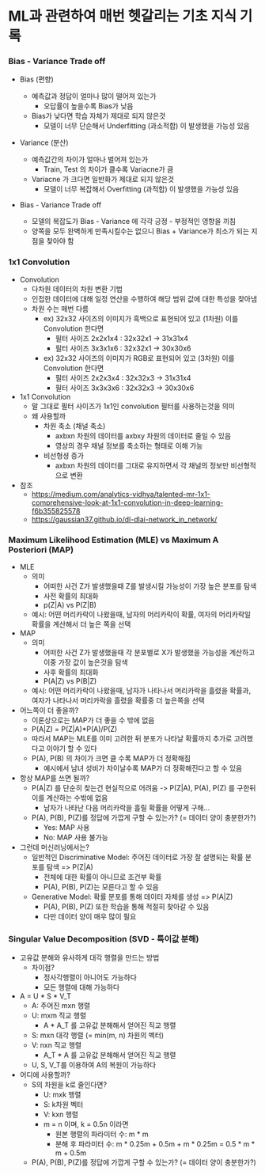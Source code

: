 # ML과 관련하여 매번 헷갈리는 기초 지식 기록

### Bias - Variance Trade off
- Bias (편향)
  - 예측값과 정답이 얼마나 많이 떨어져 있는가
    - 오답률이 높을수록 Bias가 낮음
  - Bias가 낮다면 학습 자체가 제대로 되지 않은것
    - 모델이 너무 단순해서 Underfitting (과소적합) 이 발생했을 가능성 있음

- Variance (분산)
  - 예측값간의 차이가 얼마나 벌어져 있는가
    - Train, Test 의 차이가 클수록 Variacne가 큼
  - Variacne 가 크다면 일반화가 제대로 되지 않은것
    - 모델이 너무 복잡해서 Overfitting (과적합) 이 발생했을 가능성 있음

- Bias - Variance Trade off
  - 모델의 복잡도가 Bias - Variance 에 각각 긍정 - 부정적인 영향을 끼침
  - 양쪽을 모두 완벽하게 만족시킬수는 없으니 Bias + Variance가 최소가 되는 지점을 찾아야 함



### 1x1 Convolution
- Convolution
  - 다차원 데이터의 차원 변환 기법
  - 인접한 데이터에 대해 일정 연산을 수행하여 해당 범위 값에 대한 특성을 찾아냄
  - 차원 수는 매번 다름
    - ex) 32x32 사이즈의 이미지가 흑백으로 표현되어 있고 (1차원) 이를 Convolution 한다면
      - 필터 사이즈 2x2x1x4 : 32x32x1 -> 31x31x4
      - 필터 사이즈 3x3x1x6 : 32x32x1 -> 30x30x6
    - ex) 32x32 사이즈의 이미지가 RGB로 표현되어 있고 (3차원) 이를 Convolution 한다면
      - 필터 사이즈 2x2x3x4 : 32x32x3 -> 31x31x4
      - 필터 사이즈 3x3x3x6 : 32x32x3 -> 30x30x6
- 1x1 Convolution
  - 말 그대로 필터 사이즈가 1x1인 convolution 필터를 사용하는것을 의미
  - 왜 사용할까
    - 차원 축소 (채널 축소)
      - axbxn 차원의 데이터를 axbxy 차원의 데이터로 줄일 수 있음
      - 영상의 경우 채널 정보를 축소하는 형태로 이해 가능
    - 비선형셩 증가
      - axbxn 차원의 데이터를 그대로 유지하면서 각 채널의 정보만 비선형적으로 변환
- 참조
  - https://medium.com/analytics-vidhya/talented-mr-1x1-comprehensive-look-at-1x1-convolution-in-deep-learning-f6b355825578
  - https://gaussian37.github.io/dl-dlai-network_in_network/


### Maximum Likelihood Estimation (MLE) vs Maximum A Posteriori (MAP)
- MLE
  - 의미
    - 어떠한 사건 Z가 발생했을때 Z를 발생시킬 가능성이 가장 높은 분포를 탐색
    - 사전 확률의 최대화
    - p(Z|A) vs P(Z|B)
  - 예시: 어떤 머리카락이 나왔을때, 남자의 머리카락이 확률, 여자의 머리카락일 확률을 계산해서 더 높은 쪽을 선택
- MAP
  - 의미
    - 어떠한 사건 Z가 발생했을때 각 분포별로 X가 발생했을 가능성을 계산하고 이중 가장 값이 높은것을 탐색
    - 사후 확률의 최대화
    - P(A|Z) vs P(B|Z)
  - 예시: 어떤 머리카락이 나왔을때, 남자가 나타나서 머리카락을 흘렸을 확률과, 여자가 나타나서 머리카락을 흘렸을 확률중 더 높은쪽을 선택
- 어느쪽이 더 좋을까?
  - 이론상으로는 MAP가 더 좋을 수 밖에 없음
  - P(A|Z) = P(Z|A)*P(A)/P(Z)
  - 따라서 MAP는 MLE를 이미 고려한 뒤 분포가 나타날 확률까지 추가로 고려했다고 이야기 할 수 있다
  - P(A), P(B) 의 차이가 크면 클 수록 MAP가 더 정확해짐
    - 예시에서 남녀 성비가 차이날수록 MAP가 더 정확해진다고 할 수 있음
- 항상 MAP를 쓰면 될까?
  - P(A|Z) 를 단순히 찾는건 현실적으로 어려움 -> P(Z|A), P(A), P(Z) 를 구한뒤 이를 계산하는 수밖에 없음
    - 남자가 나타난 다음 머리카락을 흘릴 확률을 어떻게 구해...
  - P(A), P(B), P(Z)를 정답에 가깝게 구할 수 있는가? (= 데이터 양이 충분한가?)
    - Yes: MAP 사용
    - No: MAP 사용 불가능
- 그런데 머신러닝에서는?
  - 일반적인 Discriminative Model: 주어진 데이터로 가장 잘 설명되는 확률 분포를 탐색 => P(Z|A)
    - 전체에 대한 확률이 아니므로 조건부 확률
    - P(A), P(B), P(Z)는 모른다고 할 수 있음
  - Generative Model: 확률 분포를 통해 데이터 자체를 생성 => P(A|Z)
    - P(A), P(B), P(Z) 또한 학습을 통해 적절히 찾아갈 수 있음
    - 다만 데이터 양이 매우 많이 필요



### Singular Value Decomposition (SVD - 특이값 분해)
- 고유값 분해와 유사하게 대각 행렬을 만드는 방법
  - 차이점?
    - 정사각행렬이 아니어도 가능하다
    - 모든 행렬에 대해 가능하다
- A = U * S * V_T
  - A: 주어진 mxn 행렬
  - U: mxm 직교 행렬
    - A * A_T 를 고유값 분해해서 얻어진 직교 행렬
  - S: mxn 대각 행렬 (= min(m, n) 차원의 벡터)
  - V: nxn 직교 행렬
    - A_T * A 를 고유값 분해해서 얻어진 직교 행렬
  - U, S, V_T를 이용하여 A의 복원이 가능하다
- 어디에 사용할까?
  - S의 차원을 k로 줄인다면?
    - U: mxk 행렬
    - S: k차원 벡터
    - V: kxn 행렬
    - m = n 이며, k = 0.5n 이라면
      - 원본 행렬의 파라미터 수: m * m       
      - 분해 후 파라미터 수: m * 0.25m + 0.5m + m * 0.25m = 0.5 * m * m + 0.5m
  - P(A), P(B), P(Z)를 정답에 가깝게 구할 수 있는가? (= 데이터 양이 충분한가?)
